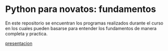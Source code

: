 # Python para novatos: fundamentos
En este repositorio se encuentran los programas realizados durante el curso en los cuales pueden basarse para entender los fundamentos de manera completa y practica.

[presentacion](https://docs.google.com/presentation/d/1OEo5hJd_BMpkE1VhabraCQGNXNk2-zoG5k-rIgrejug/edit?usp=sharing)